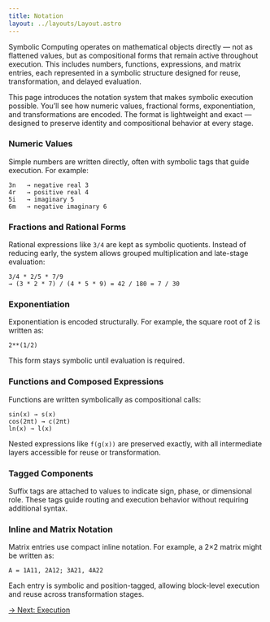 ```yaml
---
title: Notation 
layout: ../layouts/Layout.astro
---
```


Symbolic Computing operates on mathematical objects directly — not as flattened values, but as compositional forms that remain active throughout execution. This includes numbers, functions, expressions, and matrix entries, each represented in a symbolic structure designed for reuse, transformation, and delayed evaluation.

This page introduces the notation system that makes symbolic execution possible. You’ll see how numeric values, fractional forms, exponentiation, and transformations are encoded. The format is lightweight and exact — designed to preserve identity and compositional behavior at every stage.

### Numeric Values

Simple numbers are written directly, often with symbolic tags that guide execution. For example:

```
3n   → negative real 3
4r   → positive real 4
5i   → imaginary 5
6m   → negative imaginary 6
```

### Fractions and Rational Forms

Rational expressions like `3/4` are kept as symbolic quotients. Instead of reducing early, the system allows grouped multiplication and late-stage evaluation:

```
3/4 * 2/5 * 7/9
→ (3 * 2 * 7) / (4 * 5 * 9) = 42 / 180 = 7 / 30
```

### Exponentiation

Exponentiation is encoded structurally. For example, the square root of 2 is written as:

```
2**(1/2)
```

This form stays symbolic until evaluation is required.

### Functions and Composed Expressions

Functions are written symbolically as compositional calls:

```
sin(x) → s(x)
cos(2πt) → c(2πt)
ln(x) → l(x)
```

Nested expressions like `f(g(x))` are preserved exactly, with all intermediate layers accessible for reuse or transformation.

### Tagged Components

Suffix tags are attached to values to indicate sign, phase, or dimensional role. These tags guide routing and execution behavior without requiring additional syntax.

### Inline and Matrix Notation

Matrix entries use compact inline notation. For example, a 2×2 matrix might be written as:

```
A = 1A11, 2A12; 3A21, 4A22
```

Each entry is symbolic and position-tagged, allowing block-level execution and reuse across transformation stages.


[→ Next: Execution](/execution)
